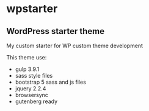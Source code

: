 # wpstarter

<h2>WordPress starter theme</h2>

<p>My custom starter for WP custom theme development</p>

<p>This theme use:</p>
<ul>
    <li>gulp  3.9.1</li>
    <li>sass style files</li>
    <li>bootstrap 5 sass and js files</li>
    <li>jquery 2.2.4</li>
    <li>browsersync</li>
    <li>gutenberg ready</li>